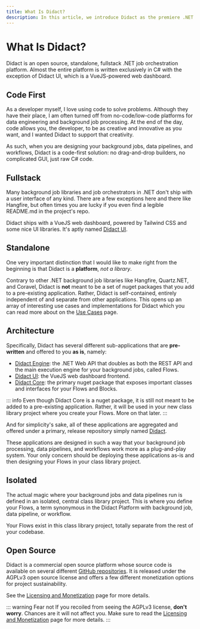 ```yaml
---
title: What Is Didact?
description: In this article, we introduce Didact as the premiere .NET job orchestrator. We note that Didact is code-first, fullstack, standalone, and open source. We also briefly survery its architecture.
---
```


# What Is Didact?

Didact is an open source, standalone, fullstack .NET job orchestration platform. Almost the entire platform is written exclusively in C# with the exception of Didact UI, which is a VueJS-powered web dashboard.

## Code First

As a developer myself, I love using code to solve problems. Although they have their place, I am often turned off from no-code/low-code platforms for data engineering and background job processing. At the end of the day, code allows you, the developer, to be as creative and innovative as you want, and I wanted Didact to support that creativity.

As such, when you are designing your background jobs, data pipelines, and workflows, Didact is a code-first solution: no drag-and-drop builders, no complicated GUI, just raw C# code.

## Fullstack

Many background job libraries and job orchestrators in .NET don't ship with a user interface of any kind. There are a few exceptions here and there like Hangfire, but often times you are lucky if you even find a legible README.md in the project's repo.

Didact ships with a VueJS web dashboard, powered by Tailwind CSS and some nice UI libraries. It's aptly named [Didact UI](https://github.com/DidactHQ/didact-ui).

## Standalone

One very important distinction that I would like to make right from the beginning is that Didact is a **platform**, *not a library*.

Contrary to other .NET background job libraries like Hangfire, Quartz.NET, and Coravel, Didact is **not** meant to be a set of nuget packages that you add to a pre-existing application. Rather, Didact is self-contained, entirely independent of and separate from other applications. This opens up an array of interesting use cases and implementations for Didact which you can read more about on the [Use Cases](/getting-started/use-cases) page.

## Architecture

Specifically, Didact has several different sub-applications that are **pre-written** and offered to you **as is**, namely:

* [Didact Engine](https://github.com/DidactHQ/didact-engine): the .NET Web API that doubles as both the REST API and the main execution engine for your background jobs, called Flows.
* [Didact UI](https://github.com/DidactHQ/didact-ui): the VueJS web dashboard frontend.
* [Didact Core](https://github.com/DidactHQ/didact-core): the primary nuget package that exposes important classes and interfaces for your Flows and Blocks.

::: info
Even though Didact Core is a nuget package, it is still not meant to be added to a pre-existing application. Rather, it will be used in your new class library project where you create your Flows. More on that later.
:::

And for simplicity's sake, all of these applications are aggregated and offered under a primary, release repository simply named [Didact](https://github.com/DidactHQ/didact).

These applications are designed in such a way that your background job processing, data pipelines, and workflows work more as a plug-and-play system. Your only concern should be deploying these applications as-is and then designing your Flows in your class library project.

## Isolated

The actual magic where your background jobs and data pipelines run is defined in an isolated, central class library project. This is where you define your Flows, a term synonymous in the Didact Platform with background job, data pipeline, or workflow.

Your Flows exist in this class library project, totally separate from the rest of your codebase.

## Open Source

Didact is a commercial open source platform whose source code is available on several different [GitHub repositories](https://www.github.com/DidactHQ). It is released under the AGPLv3 open source license and offers a few different monetization options for project sustainability.

See the [Licensing and Monetization](/getting-started/licensing-and-monetization) page for more details.

::: warning Fear not
If you recoiled from seeing the AGPLv3 license, **don't worry**. Chances are it will not affect you. Make sure to read the [Licensing and Monetization](/getting-started/licensing-and-monetization) page for more details.
:::